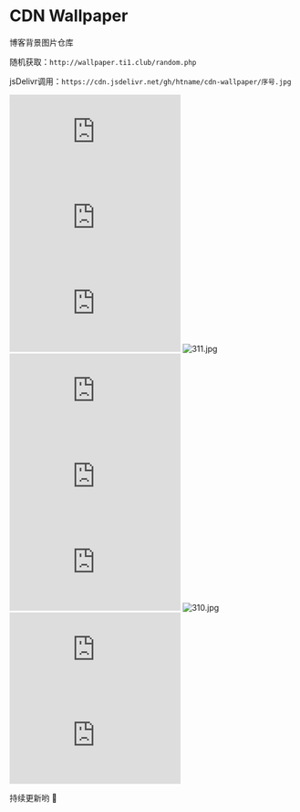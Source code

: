 # CDN Wallpaper

博客背景图片仓库

随机获取：`http://wallpaper.ti1.club/random.php`

jsDelivr调用：`https://cdn.jsdelivr.net/gh/htname/cdn-wallpaper/序号.jpg`

![random](http://wallpaper.ti1.club/random.php)
![random](http://wallpaper.ti1.club/random1.php)
![random](http://wallpaper.ti1.club/random2.php)
![311.jpg](https://cdn.jsdelivr.net/gh/htname/cdn-wallpaper/311.jpg)
![random](http://wallpaper.ti1.club/random3.php)
![random](http://wallpaper.ti1.club/random4.php)
![random](http://wallpaper.ti1.club/random5.php)
![310.jpg](https://cdn.jsdelivr.net/gh/htname/cdn-wallpaper/310.jpg)
![random](http://wallpaper.ti1.club/random6.php)
![random](http://wallpaper.ti1.club/random7.php)

持续更新哟 🤣
